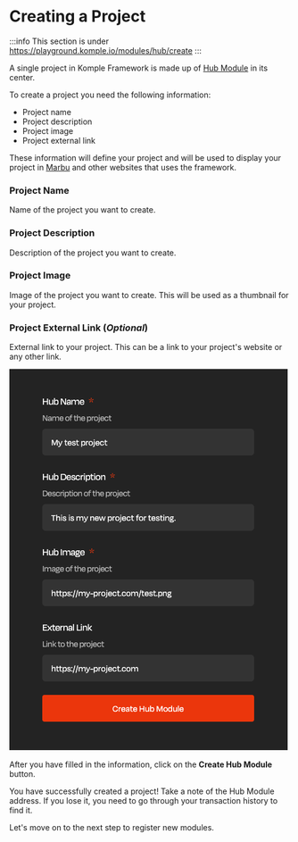 # Creating a Project

:::info
This section is under https://playground.komple.io/modules/hub/create
:::

A single project in Komple Framework is made up of [Hub Module](/docs/komple-framework/modules/02-Hub-Module.md) in its center.

To create a project you need the following information:

- Project name
- Project description
- Project image
- Project external link

These information will define your project and will be used to display your project in [Marbu](/docs/marbu/overview.md) and other websites that uses the framework.

### Project Name

Name of the project you want to create.

### Project Description

Description of the project you want to create.

### Project Image

Image of the project you want to create. This will be used as a thumbnail for your project.

### Project External Link (_Optional_)

External link to your project. This can be a link to your project's website or any other link.

![Create a Project](/playground-guides/projects/create-project.png)

After you have filled in the information, click on the **Create Hub Module** button.

You have successfully created a project! Take a note of the Hub Module address. If you lose it, you need to go through your transaction history to find it.

Let's move on to the next step to register new modules.
